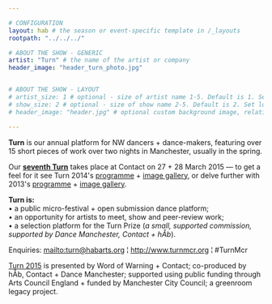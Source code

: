 ```yaml
---

# CONFIGURATION
layout: hab # the season or event-specific template in /_layouts
rootpath: "../../../"

# ABOUT THE SHOW - GENERIC
artist: "Turn" # the name of the artist or company
header_image: "header_turn_photo.jpg"   


# ABOUT THE SHOW - LAYOUT
# artist_size: 1 # optional - size of artist name 1-5. Default is 1. Set longer names to lower values
# show_size: 2 # optional - size of show name 2-5. Default is 2. Set longer names to lower values
# header_image: "header.jpg" # optional custom background image, relative to current page

---
```

**Turn** is our annual platform for NW dancers + dance-makers, featuring over 15 short pieces of work over two nights in Manchester, usually in the spring.       
       
Our [**seventh Turn**](/current/2015-turn) takes place at Contact on 27 + 28 March 2015 — to get a feel for it see Turn 2014's [programme](/archive/2014-turn) + [image gallery](/galleries/2014-turn), or delve further with 2013's [programme](/archive/2013-turn) + [image gallery](/galleries/2013-turn).       
       
**Turn is:**        
• a public micro-festival + open submission dance platform;        
• an opportunity for artists to meet, show and peer-review work;        
• a selection platform for the Turn Prize (*a small, supported commission, supported by Dance Manchester, Contact + hÅb*).         
        
Enquiries: <mailto:turn@habarts.org> ¦ <http://www.turnmcr.org> ¦ #TurnMcr        
        
[Turn 2015](/current/2015-turn) is presented by Word of Warning + Contact; co-produced by hÅb, Contact + Dance Manchester; supported using public funding through Arts Council England + funded by Manchester City Council; a greenroom legacy project.

